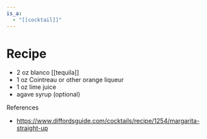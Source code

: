 ```yaml
---
is_a:
  - "[[cocktail]]"
---
```

# Recipe
- 2 oz blanco [[tequila]]
- 1 oz Cointreau or other orange liqueur
- 1 oz lime juice
- agave syrup (optional)

References
- https://www.diffordsguide.com/cocktails/recipe/1254/margarita-straight-up
